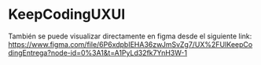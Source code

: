 # KeepCodingUXUI


También se puede visualizar directamente en figma desde el siguiente link: 
https://www.figma.com/file/6P6xdpbIEHA36zwJmSvZg7/UX%2FUIKeepCodingEntrega?node-id=0%3A1&t=A1PyLd32fk7YnH3W-1
